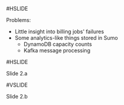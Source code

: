 #HSLIDE

Problems:
* Little insight into billing jobs' failures
* Some analytics-like things stored in Sumo
    * DynamoDB capacity counts
    * Kafka message processing

#HSLIDE

Slide 2.a

#VSLIDE

Slide 2.b
